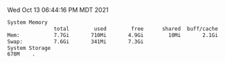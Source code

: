 Wed Oct 13 06:44:16 PM MDT 2021
```bash
System Memory
               total        used        free      shared  buff/cache   available
Mem:           7.7Gi       710Mi       4.9Gi        10Mi       2.1Gi       6.7Gi
Swap:          7.6Gi       341Mi       7.3Gi
System Storage
670M	.
```
```bash
